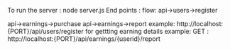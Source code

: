 To run the server : node server.js
End points :
flow:
api->users->register

api->earnings->purchase
api->earnings->report
 example:
 http://localhost:{PORT}/api/users/register
 for gettting earning details 
 example:
GET : http://localhost:{PORT}/api/earnings/{userid}/report
